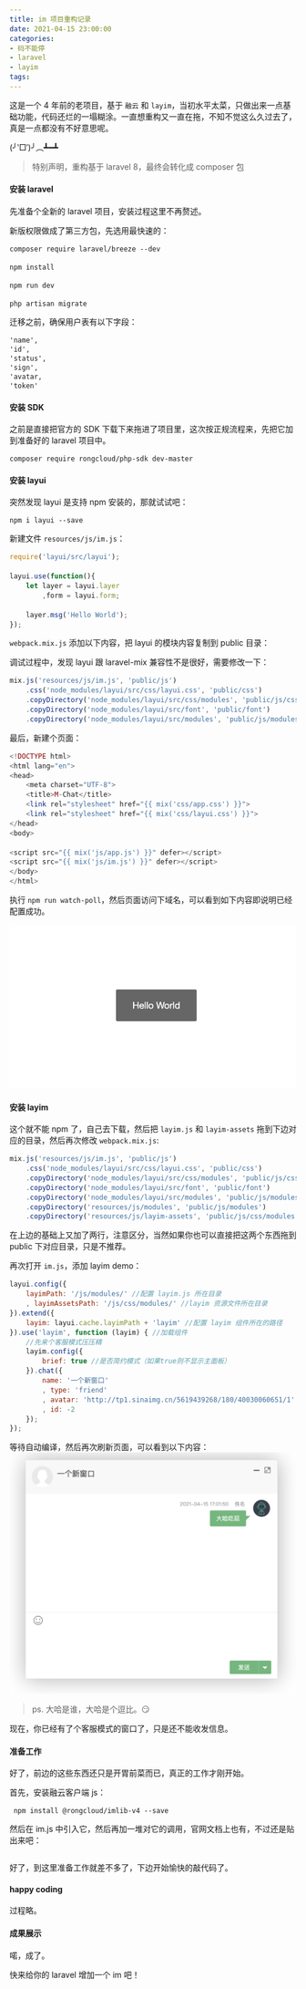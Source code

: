```yaml
---
title: im 项目重构记录
date: 2021-04-15 23:00:00
categories:
- 码不能停
- laravel
- layim
tags:
---
```


这是一个 4 年前的老项目，基于 `融云` 和 `layim`，当初水平太菜，只做出来一点基础功能，代码还烂的一塌糊涂。一直想重构又一直在拖，不知不觉这么久过去了，真是一点都没有不好意思呢。 

(╯‵□′)╯︵┻━┻

> 特别声明，重构基于 laravel 8，最终会转化成 composer 包
 
#### 安装 laravel
先准备个全新的 laravel 项目，安装过程这里不再赘述。

新版权限做成了第三方包，先选用最快速的：
```shell
composer require laravel/breeze --dev

npm install

npm run dev

php artisan migrate
```

迁移之前，确保用户表有以下字段：
```
'name',
'id',
'status',
'sign',
'avatar,
'token'
```

#### 安装 SDK

之前是直接把官方的 SDK 下载下来拖进了项目里，这次按正规流程来，先把它加到准备好的 laravel 项目中。

```shell
composer require rongcloud/php-sdk dev-master
```

#### 安装 layui

突然发现 layui 是支持 npm 安装的，那就试试吧：
```shell
npm i layui --save
```

新建文件 `resources/js/im.js`：

```javascript
require('layui/src/layui');

layui.use(function(){
    let layer = layui.layer
        ,form = layui.form;

    layer.msg('Hello World');
});
```

`webpack.mix.js` 添加以下内容，把 layui 的模块内容复制到 public 目录：

调试过程中，发现 layui 跟 laravel-mix 兼容性不是很好，需要修改一下：
```javascript
mix.js('resources/js/im.js', 'public/js')
    .css('node_modules/layui/src/css/layui.css', 'public/css')
    .copyDirectory('node_modules/layui/src/css/modules', 'public/js/css/modules')
    .copyDirectory('node_modules/layui/src/font', 'public/font')
    .copyDirectory('node_modules/layui/src/modules', 'public/js/modules')
```


最后，新建个页面：
```php
<!DOCTYPE html>
<html lang="en">
<head>
    <meta charset="UTF-8">
    <title>M-Chat</title>
    <link rel="stylesheet" href="{{ mix('css/app.css') }}">
    <link rel="stylesheet" href="{{ mix('css/layui.css') }}">
</head>
<body>

<script src="{{ mix('js/app.js') }}" defer></script>
<script src="{{ mix('js/im.js') }}" defer></script>
</body>
</html>
```

执行 `npm run watch-poll`，然后页面访问下域名，可以看到如下内容即说明已经配置成功。

![hello-world](/images/layui-hello-world.png)


#### 安装 layim
这个就不能 npm 了，自己去下载，然后把 `layim.js` 和 `layim-assets` 拖到下边对应的目录，然后再次修改 `webpack.mix.js`:

```javascript
mix.js('resources/js/im.js', 'public/js')
    .css('node_modules/layui/src/css/layui.css', 'public/css')
    .copyDirectory('node_modules/layui/src/css/modules', 'public/js/css/modules')
    .copyDirectory('node_modules/layui/src/font', 'public/font')
    .copyDirectory('node_modules/layui/src/modules', 'public/js/modules')
    .copyDirectory('resources/js/modules', 'public/js/modules')
    .copyDirectory('resources/js/layim-assets', 'public/js/css/modules')
```

在上边的基础上又加了两行，注意区分，当然如果你也可以直接把这两个东西拖到 public 下对应目录，只是不推荐。

再次打开 `im.js`，添加 layim demo：
```javascript
layui.config({
    layimPath: '/js/modules/' //配置 layim.js 所在目录
    , layimAssetsPath: '/js/css/modules/' //layim 资源文件所在目录
}).extend({
    layim: layui.cache.layimPath + 'layim' //配置 layim 组件所在的路径
}).use('layim', function (layim) { //加载组件
    //先来个客服模式压压精
    layim.config({
        brief: true //是否简约模式（如果true则不显示主面板）
    }).chat({
        name: '一个新窗口'
        , type: 'friend'
        , avatar: 'http://tp1.sinaimg.cn/5619439268/180/40030060651/1'
        , id: -2
    });
});
```

等待自动编译，然后再次刷新页面，可以看到以下内容：
![layim-window](/images/layim-window.png)

> ps. 大哈是谁，大哈是个逗比。😏

现在，你已经有了个客服模式的窗口了，只是还不能收发信息。

#### 准备工作

好了，前边的这些东西还只是开胃前菜而已，真正的工作才刚开始。

首先，安装融云客户端 js：
```shell
 npm install @rongcloud/imlib-v4 --save
```

然后在 im.js 中引入它，然后再加一堆对它的调用，官网文档上也有，不过还是贴出来吧：
```javascript
```

好了，到这里准备工作就差不多了，下边开始愉快的敲代码了。

#### happy coding
过程略。

#### 成果展示
喏，成了。

快来给你的 laravel 增加一个 im 吧！



